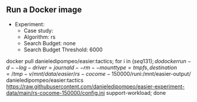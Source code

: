 
## Run a Docker image

 - Experiment: 
   - Case study: 
   - Algorithm: rs
   - Search Budget: none
   - Search Budget Threshold: 6000

docker pull danieledipompeo/easier:tactics; for i in $(seq 1 31); do docker run -d --log-driver=journald --rm --mount type=tmpfs,destination=/tmp -v /mnt/data/easier/rs-cocome-150000/run$i:/mnt/easier-output/ danieledipompeo/easier:tactics https://raw.githubusercontent.com/danieledipompeo/easier-experiment-data/main/rs-cocome-150000/config.ini support-workload; done

